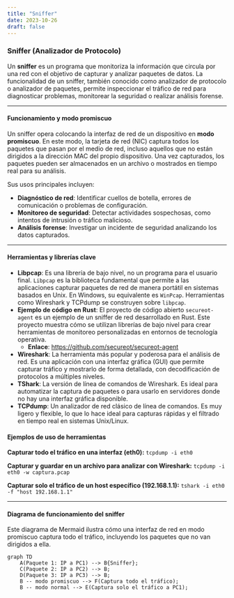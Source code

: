 ```yaml
---
title: "Sniffer"
date: 2023-10-26
draft: false
---
```


### **Sniffer (Analizador de Protocolo)**

Un **sniffer** es un programa que monitoriza la información que circula por una red con el objetivo de capturar y analizar paquetes de datos. La funcionalidad de un sniffer, también conocido como analizador de protocolo o analizador de paquetes, permite inspeccionar el tráfico de red para diagnosticar problemas, monitorear la seguridad o realizar análisis forense.

---

#### **Funcionamiento y modo promiscuo**

Un sniffer opera colocando la interfaz de red de un dispositivo en **modo promiscuo**. En este modo, la tarjeta de red (NIC) captura todos los paquetes que pasan por el medio de red, incluso aquellos que no están dirigidos a la dirección MAC del propio dispositivo. Una vez capturados, los paquetes pueden ser almacenados en un archivo o mostrados en tiempo real para su análisis.

Sus usos principales incluyen:
* **Diagnóstico de red**: Identificar cuellos de botella, errores de comunicación o problemas de configuración.
* **Monitoreo de seguridad**: Detectar actividades sospechosas, como intentos de intrusión o tráfico malicioso.
* **Análisis forense**: Investigar un incidente de seguridad analizando los datos capturados.

---

#### **Herramientas y librerías clave**

* **Libpcap**: Es una librería de bajo nivel, no un programa para el usuario final. `Libpcap` es la biblioteca fundamental que permite a las aplicaciones capturar paquetes de red de manera portátil en sistemas basados en Unix. En Windows, su equivalente es `WinPcap`. Herramientas como Wireshark y TCPdump se construyen sobre `libpcap`.
* **Ejemplo de código en Rust**: El proyecto de código abierto `secureot-agent` es un ejemplo de un sniffer de red desarrollado en Rust. Este proyecto muestra cómo se utilizan librerías de bajo nivel para crear herramientas de monitoreo personalizadas en entornos de tecnología operativa.
  * **Enlace**: https://github.com/secureot/secureot-agent
* **Wireshark**: La herramienta más popular y poderosa para el análisis de red. Es una aplicación con una interfaz gráfica (GUI) que permite capturar tráfico y mostrarlo de forma detallada, con decodificación de protocolos a múltiples niveles.
* **TShark**: La versión de línea de comandos de Wireshark. Es ideal para automatizar la captura de paquetes o para usarlo en servidores donde no hay una interfaz gráfica disponible.
* **TCPdump**: Un analizador de red clásico de línea de comandos. Es muy ligero y flexible, lo que lo hace ideal para capturas rápidas y el filtrado en tiempo real en sistemas Unix/Linux.

#### **Ejemplos de uso de herramientas**

**Capturar todo el tráfico en una interfaz (eth0):**
`tcpdump -i eth0`

**Capturar y guardar en un archivo para analizar con Wireshark:**
`tcpdump -i eth0 -w captura.pcap`

**Capturar solo el tráfico de un host específico (192.168.1.1):**
`tshark -i eth0 -f "host 192.168.1.1"`

---

#### **Diagrama de funcionamiento del sniffer**

Este diagrama de Mermaid ilustra cómo una interfaz de red en modo promiscuo captura todo el tráfico, incluyendo los paquetes que no van dirigidos a ella.

```mermaid
graph TD
    A(Paquete 1: IP a PC1) --> B{Sniffer};
    C(Paquete 2: IP a PC2) --> B;
    D(Paquete 3: IP a PC3) --> B;
    B -- modo promiscuo --> F(Captura todo el tráfico);
    B -- modo normal --> E(Captura solo el tráfico a PC1);
